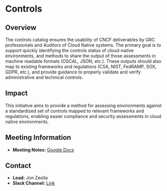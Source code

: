 # Controls

## Overview

The controls catalog ensures the usability of CNCF deliverables by GRC professionals and Auditors of Cloud Native systems. The primary goal is to support quickly identifying the controls status of cloud-native environments, and methods to share the output of those assessments in machine readable formats (OSCAL, JSON, etc.). 
These outputs should also map to existing frameworks and regulations (CSA, NIST, FedRAMP, SOX, GDPR, etc.), and provide guidance to properly validate and verify administrative and technical controls.

## Impact

This initiative aims to provide a method for assessing environments against a standardized set of controls mapped to relevant frameworks and regulations, enabling easier compliance and security assessments in cloud native environments.

## Meeting Information

- **Meeting Notes:** [Google Docs](https://docs.google.com/document/d/1ARLHrZ4SKIEwnSKgDaa39vS19dVIH45RjfERBaJ1vlg/edit?usp=sharing)

## Contact

- **Lead:** Jon Zeolla
- **Slack Channel:** [Link](https://cloud-native.slack.com/archives/C023TTU27KN)
